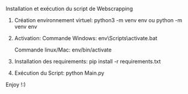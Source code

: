 Installation et exécution du script de Webscrapping 

1) Création environnement virtuel:
    python3 -m venv env
    ou 
    python -m venv env

2) Activation: 
    Commande Windows: env\Scripts\activate.bat
    
    Commande linux/Mac: env/bin/activate

3) Installation des requirements:
     pip install -r requirements.txt

4) Exécution du Script:
     python Main.py


Enjoy !:)
